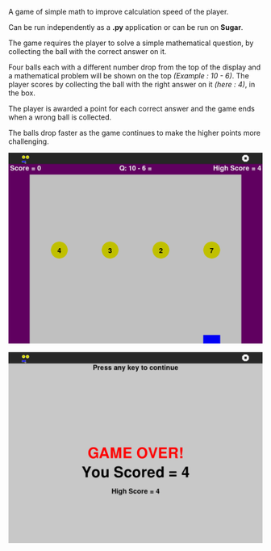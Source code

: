 A game of simple math to improve calculation speed of the player.

Can be run independently as a **.py** application or can be run on **Sugar**.

The game requires the player to solve a simple mathematical question, by collecting the ball with the correct answer on it.

Four balls each with a different number drop from the top of the display and a mathematical problem will be shown on the top *(Example : 10 - 6)*. The player scores by collecting the ball with the right answer on it *(here : 4)*, in the box.

The player is awarded a point for each correct answer and the game ends when a wrong ball is collected.

The balls drop faster as the game continues to make the higher points more challenging.

![ss2](https://github.com/Gr33nMayhem/NumberRush/blob/master/screenshots/ss2.png)

![ss1](https://github.com/Gr33nMayhem/NumberRush/blob/master/screenshots/ss1.png)

